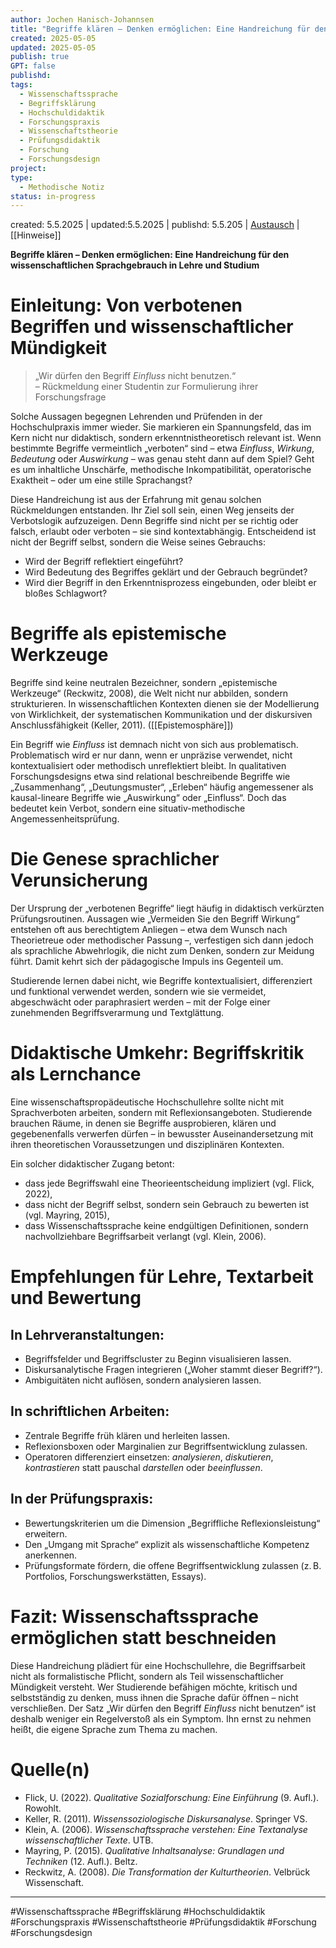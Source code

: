 ```yaml
---
author: Jochen Hanisch-Johannsen
title: "Begriffe klären – Denken ermöglichen: Eine Handreichung für den wissenschaftlichen Sprachgebrauch in Lehre und Studium"
created: 2025-05-05
updated: 2025-05-05
publish: true
GPT: false
publishd: 
tags:
  - Wissenschaftssprache
  - Begriffsklärung
  - Hochschuldidaktik
  - Forschungspraxis
  - Wissenschaftstheorie
  - Prüfungsdidaktik
  - Forschung
  - Forschungsdesign
project: 
type:
  - Methodische Notiz
status: in-progress
---
```


created: 5.5.2025 | updated:5.5.2025 | publishd: 5.5.205 | [Austausch](https://lernen.jochen-hanisch.de/course/view.php?id=4) | [[Hinweise]]

**Begriffe klären – Denken ermöglichen: Eine Handreichung für den wissenschaftlichen Sprachgebrauch in Lehre und Studium**

# Einleitung: Von verbotenen Begriffen und wissenschaftlicher Mündigkeit

> „Wir dürfen den Begriff *Einfluss* nicht benutzen.“  
> – Rückmeldung einer Studentin zur Formulierung ihrer Forschungsfrage

Solche Aussagen begegnen Lehrenden und Prüfenden in der Hochschulpraxis immer wieder. Sie markieren ein Spannungsfeld, das im Kern nicht nur didaktisch, sondern erkenntnistheoretisch relevant ist. Wenn bestimmte Begriffe vermeintlich „verboten“ sind – etwa *Einfluss*, *Wirkung*, *Bedeutung* oder *Auswirkung* – was genau steht dann auf dem Spiel? Geht es um inhaltliche Unschärfe, methodische Inkompatibilität, operatorische Exaktheit – oder um eine stille Sprachangst?

Diese Handreichung ist aus der Erfahrung mit genau solchen Rückmeldungen entstanden. Ihr Ziel soll sein, einen Weg jenseits der Verbotslogik aufzuzeigen. Denn Begriffe sind nicht per se richtig oder falsch, erlaubt oder verboten – sie sind kontextabhängig. Entscheidend ist nicht der Begriff selbst, sondern die Weise seines Gebrauchs:

- Wird der Begriff reflektiert eingeführt?
- Wird Bedeutung des Begriffes geklärt und der Gebrauch begründet?
- Wird dier Begriff in den Erkenntnisprozess eingebunden, oder bleibt er bloßes Schlagwort?

# Begriffe als epistemische Werkzeuge

Begriffe sind keine neutralen Bezeichner, sondern „epistemische Werkzeuge“ (Reckwitz, 2008), die Welt nicht nur abbilden, sondern strukturieren. In wissenschaftlichen Kontexten dienen sie der Modellierung von Wirklichkeit, der systematischen Kommunikation und der diskursiven Anschlussfähigkeit (Keller, 2011). ([[Epistemosphäre]])

Ein Begriff wie *Einfluss* ist demnach nicht von sich aus problematisch. Problematisch wird er nur dann, wenn er unpräzise verwendet, nicht kontextualisiert oder methodisch unreflektiert bleibt. In qualitativen Forschungsdesigns etwa sind relational beschreibende Begriffe wie „Zusammenhang“, „Deutungsmuster“, „Erleben“ häufig angemessener als kausal-lineare Begriffe wie „Auswirkung“ oder „Einfluss“. Doch das bedeutet kein Verbot, sondern eine situativ-methodische Angemessenheitsprüfung.

# Die Genese sprachlicher Verunsicherung

Der Ursprung der „verbotenen Begriffe“ liegt häufig in didaktisch verkürzten Prüfungsroutinen. Aussagen wie „Vermeiden Sie den Begriff Wirkung“ entstehen oft aus berechtigtem Anliegen – etwa dem Wunsch nach Theorietreue oder methodischer Passung –, verfestigen sich dann jedoch als sprachliche Abwehrlogik, die nicht zum Denken, sondern zur Meidung führt. Damit kehrt sich der pädagogische Impuls ins Gegenteil um.

Studierende lernen dabei nicht, wie Begriffe kontextualisiert, differenziert und funktional verwendet werden, sondern wie sie vermeidet, abgeschwächt oder paraphrasiert werden – mit der Folge einer zunehmenden Begriffsverarmung und Textglättung.

# Didaktische Umkehr: Begriffskritik als Lernchance

Eine wissenschaftspropädeutische Hochschullehre sollte nicht mit Sprachverboten arbeiten, sondern mit Reflexionsangeboten. Studierende brauchen Räume, in denen sie Begriffe ausprobieren, klären und gegebenenfalls verwerfen dürfen – in bewusster Auseinandersetzung mit ihren theoretischen Voraussetzungen und disziplinären Kontexten.

Ein solcher didaktischer Zugang betont:

- dass jede Begriffswahl eine Theorieentscheidung impliziert (vgl. Flick, 2022),
- dass nicht der Begriff selbst, sondern sein Gebrauch zu bewerten ist (vgl. Mayring, 2015),
- dass Wissenschaftssprache keine endgültigen Definitionen, sondern nachvollziehbare Begriffsarbeit verlangt (vgl. Klein, 2006).

# Empfehlungen für Lehre, Textarbeit und Bewertung

## In Lehrveranstaltungen:

- Begriffsfelder und Begriffscluster zu Beginn visualisieren lassen.
- Diskursanalytische Fragen integrieren („Woher stammt dieser Begriff?“).
- Ambiguitäten nicht auflösen, sondern analysieren lassen.

## In schriftlichen Arbeiten:

- Zentrale Begriffe früh klären und herleiten lassen.
- Reflexionsboxen oder Marginalien zur Begriffsentwicklung zulassen.
- Operatoren differenziert einsetzen: *analysieren*, *diskutieren*, *kontrastieren* statt pauschal *darstellen* oder *beeinflussen*.

## In der Prüfungspraxis:

- Bewertungskriterien um die Dimension „Begriffliche Reflexionsleistung“ erweitern.
- Den „Umgang mit Sprache“ explizit als wissenschaftliche Kompetenz anerkennen.
- Prüfungsformate fördern, die offene Begriffsentwicklung zulassen (z. B. Portfolios, Forschungswerkstätten, Essays).

# Fazit: Wissenschaftssprache ermöglichen statt beschneiden

Diese Handreichung plädiert für eine Hochschullehre, die Begriffsarbeit nicht als formalistische Pflicht, sondern als Teil wissenschaftlicher Mündigkeit versteht. Wer Studierende befähigen möchte, kritisch und selbstständig zu denken, muss ihnen die Sprache dafür öffnen – nicht verschließen. Der Satz „Wir dürfen den Begriff *Einfluss* nicht benutzen“ ist deshalb weniger ein Regelverstoß als ein Symptom. Ihn ernst zu nehmen heißt, die eigene Sprache zum Thema zu machen.

# Quelle(n)

- Flick, U. (2022). *Qualitative Sozialforschung: Eine Einführung* (9. Aufl.). Rowohlt.
- Keller, R. (2011). *Wissenssoziologische Diskursanalyse*. Springer VS.
- Klein, A. (2006). *Wissenschaftssprache verstehen: Eine Textanalyse wissenschaftlicher Texte*. UTB.
- Mayring, P. (2015). *Qualitative Inhaltsanalyse: Grundlagen und Techniken* (12. Aufl.). Beltz.
- Reckwitz, A. (2008). *Die Transformation der Kulturtheorien*. Velbrück Wissenschaft.

---

#Wissenschaftssprache #Begriffsklärung #Hochschuldidaktik #Forschungspraxis #Wissenschaftstheorie #Prüfungsdidaktik #Forschung #Forschungsdesign
